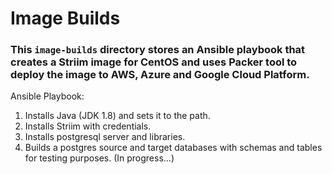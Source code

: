 # Image Builds 

### This `image-builds` directory stores an Ansible playbook that creates a Striim image for CentOS and uses Packer tool to deploy the image to AWS, Azure and Google Cloud Platform.

Ansible Playbook:

  1) Installs Java (JDK 1.8) and sets it to the path.
  2) Installs Striim with credentials.
  3) Installs postgresql server and libraries.
  4) Builds a postgres source and target databases with schemas and tables for testing purposes. (In progress...)
